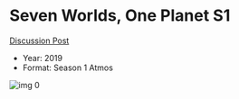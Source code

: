 # Seven Worlds, One Planet S1

[Discussion Post](https://www.avsforum.com/threads/bass-eq-for-filtered-movies.2995212/post-59024306)

* Year: 2019
* Format: Season 1 Atmos

![img 0](https://i.imgur.com/mNakvdF.jpg)

